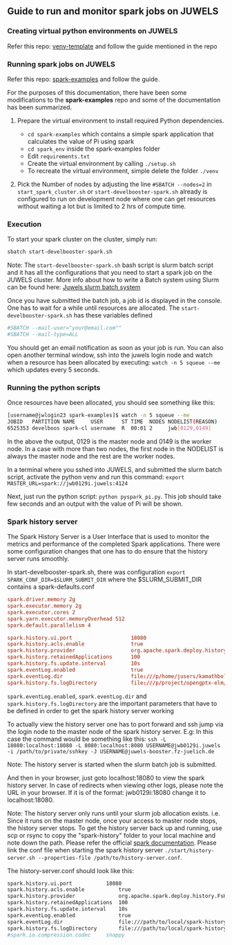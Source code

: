 ## Guide  to run and monitor spark jobs on JUWELS

### Creating virtual python environments on JUWELS
Refer this repo: [venv-template](https://gitlab.jsc.fz-juelich.de/kesselheim1/sc_venv_template) and follow the guide mentioned in the repo


### Running spark jobs on JUWELS

Refer this repo: [spark-examples](https://gitlab.jsc.fz-juelich.de/AI_Recipe_Book/recipes/spark-examples) and follow the guide.

For the purposes of this documentation, there have been some modifications to the **spark-examples** repo and some of the documentation has been summarized. 

1. Prepare the virtual environment to install required Python dependencies.

   - `cd spark-examples` which contains a simple spark application that calculates the value of Pi using spark
   - `cd spark_env` inside the spark-examples folder
   - Edit `requirements.txt`
   - Create the virtual environment by calling `./setup.sh`
   - To recreate the virtual environment, simple delete the folder `./venv`

2. Pick the Number of nodes by adjusting the line `#SBATCH --nodes=2` in `start_spark_cluster.sh` or `start-develbooster-spark.sh` already is configured to run on development node where one can get resources without waiting a lot but is limited to 2 hrs of compute time.

### Execution
To start your spark cluster on the cluster, simply run:

```bash
sbatch start-develbooster-spark.sh
```

Note: The `start-develbooster-spark.sh` bash script is slurm batch script and it has all the configurations that you need to start a spark job on the JUWELS cluster. More info about how to write a Batch system using Slurm can be found here: [Juwels slurm batch system](https://apps.fz-juelich.de/jsc/hps/juwels/batchsystem.html)


Once you have submitted the batch job, a job id is displayed in the console. One has to wait for a while until resources are allocated. The `start-develbooster-spark.sh` has these variables defined

```bash
#SBATCH --mail-user="your@email.com""
#SBATCH --mail-type=ALL
```

You should get an email notification as soon as your job is run. You can also open another terminal window, ssh into the juwels login node and watch when a resource has been allocated by executing: `watch -n 5 squeue --me` which updates every 5 seconds.

### Running the python scripts

Once resources have been allocated, you should see something like this:

```bash
[username@jwlogin23 spark-examples]$ watch -n 5 squeue --me
JOBID   PARTITION NAME     USER      ST TIME  NODES NODELIST(REASON)
6525353 develboos spark-cl username  R  00:01 2     jwb[0129,0149]
```
In the above the output, 0129 is the master node and 0149 is the worker node. In a case with more than two nodes, the first node in the NODELIST is always the master node and the rest are the worker nodes.

In a terminal where you sshed into JUWELS, and submitted the slurm batch script, activate the python venv and run this command: `export MASTER_URL=spark://jwb0129i.juwels:4124`

Next, just run the python script: `python pyspark_pi.py`. This job should take few seconds and an output with the value of Pi will be shown.

### Spark history server

The Spark History Server is a User Interface that is used to monitor the metrics and performance of the completed Spark applications. There were some configuration changes that one has to do ensure that the history server runs smoothly.

In start-develbooster-spark.sh, there was configuration `export SPARK_CONF_DIR=$SLURM_SUBMIT_DIR` where the $SLURM_SUBMIT_DIR contains a spark-defaults.conf

```conf
spark.driver.memory 2g
spark.executor.memory 2g
spark.executor.cores 2
spark.yarn.executor.memoryOverhead 512
spark.default.parallelism 4

spark.history.ui.port                   18080
spark.history.acls.enable               true
spark.history.provider                  org.apache.spark.deploy.history.FsHistoryProvider
spark.history.retainedApplications      100
spark.history.fs.update.interval        10s
spark.eventLog.enabled                  true
spark.eventLog.dir                      file:///p/home/jusers/kamathbola1/juwels/project/kamathbola1/repos/spark-examples/spark-history
spark.history.fs.logDirectory           file:///p/project/opengptx-elm/kamathbola1/repos/spark-examples/spark-history
```
`spark.eventLog.enabled`, `spark.eventLog.dir` and `spark.history.fs.logDirectory` are the important parameters that have to be defined in order to get the spark history server working

To actually view the history server one has to port forward and ssh jump via the login node to the master node of the spark history server. E.g: In this case the command would be something like this: `ssh -L 18080:localhost:18080 -L 8080:localhost:8080 USERNAME@jwb0129i.juwels -i /path/to/private/sshkey -J USERNAME@juwels-booster.fz-juelich.de`

Note: The history server is started when the slurm batch job is submitted.

And then in your browser, just goto localhost:18080 to view the spark history server. In case of redirects when viewing other logs, please note the URL in your browser. If it is of the format: jwb0129i:18080 change it to localhost:18080.

Note: The history server only runs until your slurm job allocation exists. i.e. Since it runs on the master node, once your access to master node stops, the history server stops. To get the history server back up and running, use scp or rsync to copy the "spark-history" folder to your local machine and note down the path. Please refer the official [spark documentation](https://spark.apache.org/docs/latest/monitoring.html#viewing-after-the-fact). Please link the conf file when starting the spark history server `./start/history-server.sh --properties-file /path/to/history-server.conf`.

The history-server.conf should look like this:

```bash
spark.history.ui.port			18080
spark.history.acls.enable       	true
spark.history.provider             	org.apache.spark.deploy.history.FsHistoryProvider
spark.history.retainedApplications 	100
spark.history.fs.update.interval   	10s
spark.eventLog.enabled          	true
spark.eventLog.dir              	file:///path/to/local/spark-history
spark.history.fs.logDirectory   	file:///path/to/local/spark-history
#spark.io.compression.codec		snappy
```
